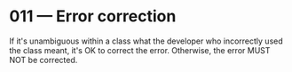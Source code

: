# 011 — Error correction

If it's unambiguous within a class what the developer who incorrectly used the class meant, it's OK to correct the error.
Otherwise, the error MUST NOT be corrected.
